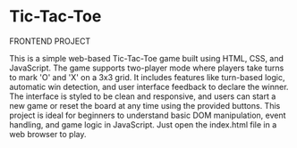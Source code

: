 # Tic-Tac-Toe
FRONTEND PROJECT

This is a simple web-based Tic-Tac-Toe game built using HTML, CSS, and JavaScript. The game supports two-player mode where players take turns to mark 'O' and 'X' on a 3x3 grid. It includes features like turn-based logic, automatic win detection, and user interface feedback to declare the winner. The interface is styled to be clean and responsive, and users can start a new game or reset the board at any time using the provided buttons. This project is ideal for beginners to understand basic DOM manipulation, event handling, and game logic in JavaScript. Just open the index.html file in a web browser to play.

